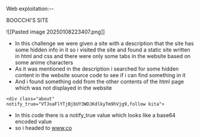 
Web exploitation:--

BOOCCHI'S  SITE


![[Pasted image 20250108223407.png]]



- In this challenge we were given a site with a description that the site has some hidden info in it so i visited the site and found a static site written in html and css and there were only some tabs in the website based on some anime characters
- As it was mentioned in the description i searched for some hidden content in the website source code to see if i can find something in it 
- And i found something odd from the other contents of the html page which was not displayed in the website


```
<div class="about" notify_true="VTJoaFlYTjBjbUY3WDJKdlkyTm9hVjg9,follow kita">
```

- In this code there is a notify_true value which looks like a base64 encoded value 
- so i headed to www.co